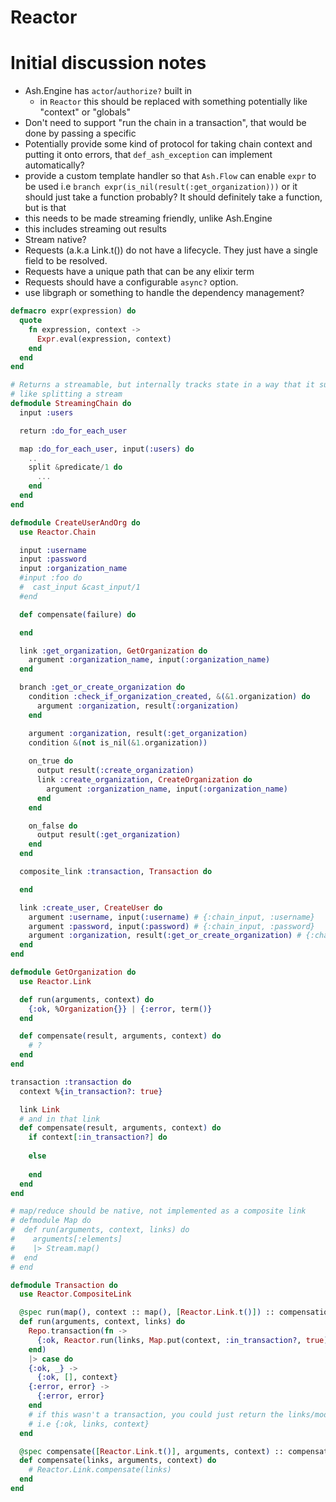 # Reactor

# Initial discussion notes

- Ash.Engine has `actor`/`authorize?` built in
  - in `Reactor` this should be replaced with something potentially like "context" or "globals"
- Don't need to support "run the chain in a transaction", that would be done by passing a specific 
- Potentially provide some kind of protocol for taking chain context and putting it onto errors, 
  that `def_ash_exception` can implement automatically?
- provide a custom template handler so that `Ash.Flow` can enable `expr` to be used i.e `branch expr(is_nil(result(:get_organization)))`
  or it should just take a function probably? It should definitely take a function, but is that 
- this needs to be made streaming friendly, unlike Ash.Engine
- this includes streaming out results
- Stream native?
- Requests (a.k.a Link.t()) do not have a lifecycle. They just have a single field to be resolved.
- Requests have a unique path that can be any elixir term
- Requests should have a configurable `async?` option.
- use libgraph or something to handle the dependency management?

```elixir
defmacro expr(expression) do
  quote
    fn expression, context -> 
      Expr.eval(expression, context)
    end
  end
end

# Returns a streamable, but internally tracks state in a way that it supports more operations
# like splitting a stream
defmodule StreamingChain do
  input :users

  return :do_for_each_user

  map :do_for_each_user, input(:users) do
    ..
    split &predicate/1 do
      ...
    end
  end
end

defmodule CreateUserAndOrg do
  use Reactor.Chain

  input :username
  input :password
  input :organization_name
  #input :foo do
  #  cast_input &cast_input/1
  #end

  def compensate(failure) do

  end

  link :get_organization, GetOrganization do
    argument :organization_name, input(:organization_name)
  end

  branch :get_or_create_organization do
    condition :check_if_organization_created, &(&1.organization) do
      argument :organization, result(:organization)
    end

    argument :organization, result(:get_organization)
    condition &(not is_nil(&1.organization))
    
    on_true do
      output result(:create_organization)
      link :create_organization, CreateOrganization do
        argument :organization_name, input(:organization_name)
      end
    end

    on_false do
      output result(:get_organization)
    end
  end

  composite_link :transaction, Transaction do

  end

  link :create_user, CreateUser do
    argument :username, input(:username) # {:chain_input, :username}
    argument :password, input(:password) # {:chain_input, :password}
    argument :organization, result(:get_or_create_organization) # {:chain_result, :get_or_create_organization}
  end
end
```

```elixir
defmodule GetOrganization do
  use Reactor.Link

  def run(arguments, context) do
    {:ok, %Organization{}} | {:error, term()}
  end

  def compensate(result, arguments, context) do
    # ?
  end
end

transaction :transaction do
  context %{in_transaction?: true}

  link Link
  # and in that link
  def compensate(result, arguments, context) do
    if context[:in_transaction?] do
      
    else
      
    end
  end
end

# map/reduce should be native, not implemented as a composite link
# defmodule Map do
#  def run(arguments, context, links) do
#    arguments[:elements]
#    |> Stream.map()
#  end
# end

defmodule Transaction do
  use Reactor.CompositeLink

  @spec run(map(), context :: map(), [Reactor.Link.t()]) :: compensation_result()
  def run(arguments, context, links) do
    Repo.transaction(fn -> 
      {:ok, Reactor.run(links, Map.put(context, :in_transaction?, true))}
    end)
    |> case do
    {:ok, _} ->
      {:ok, [], context}
    {:error, error} ->
      {:error, error}
    end
    # if this wasn't a transaction, you could just return the links/modify them
    # i.e {:ok, links, context}
  end

  @spec compensate([Reactor.Link.t()], arguments, context) :: compensation_result()
  def compensate(links, arguments, context) do
    # Reactor.Link.compensate(links)
  end
end
```